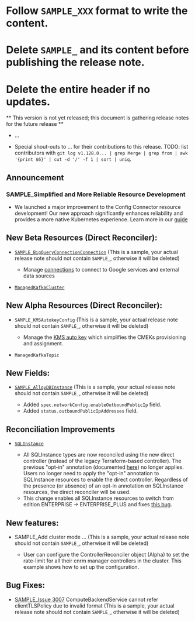# Follow `SAMPLE_XXX` format to write the content. 
# Delete `SAMPLE_` and its content before publishing the release note. 
# Delete the entire header if no updates.  

** This version is not yet released; this document is gathering release notes for the future release **

* ...

* Special shout-outs to ... for their contributions to this release.
TODO: list contributors with `git log v1.128.0... | grep Merge | grep from | awk '{print $6}' | cut -d '/' -f 1 | sort | uniq`.

## Announcement 

### SAMPLE_Simplified and More Reliable Resource Development 

* We launched a major improvement to the Config Connector resource development!  Our new approach significantly enhances reliability and provides a more native Kubernetes experience. Learn more in our [guide](https://github.com/GoogleCloudPlatform/k8s-config-connector/tree/master/docs/develop-resources)   

## New Beta Resources (Direct Reconciler):

* [`SAMPLE_BigQueryConnectionConnection`](https://cloud.google.com/config-connector/docs/reference/resource-docs/bigqueryconnection/bigqueryconnectionconnection) (This is a sample, your actual release note should not contain `SAMPLE_`, otherwise it will be deleted)

     * Manage [connections](https://cloud.google.com/bigquery/docs/working-with-connections) to connect to Google services and external data sources

* [`ManagedKafkaCluster`](https://cloud.google.com/config-connector/docs/reference/resource-docs/managedkafka/managedkafkacluster)

## New Alpha Resources (Direct Reconciler):

* `SAMPLE_KMSAutokeyConfig` (This is a sample, your actual release note should not contain `SAMPLE_`, otherwise it will be deleted)
 
    * Manage the [KMS auto key](https://cloud.google.com/kms/docs/autokey-overview) which simplifies the CMEKs provisioning and assignment. 

* `ManagedKafkaTopic`
 
## New Fields:

* [`SAMPLE_AlloyDBInstance`](https://cloud.google.com/config-connector/docs/reference/resource-docs/alloydb/alloydbinstance) (This is a sample, your actual release note should not contain `SAMPLE_`, otherwise it will be deleted)

  * Added `spec.networkConfig.enableOutboundPublicIp` field.
  * Added `status.outboundPublicIpAddresses` field.

## Reconciliation Improvements

* [`SQLInstance`](https://github.com/GoogleCloudPlatform/k8s-config-connector/tree/master/pkg/test/resourcefixture/testdata/basic/sql/v1beta1/sqlinstance)

    * All SQLInstance types are now reconciled using the new direct controller (instead of the legacy Terraform-based controller). The previous "opt-in" annotation (documented [here](https://github.com/GoogleCloudPlatform/k8s-config-connector/blob/master/docs/features/optin.md)) no longer applies. Users no longer need to apply the "opt-in" annotation to SQLInstance resources to enable the direct controller. Regardless of the presence (or absence) of an opt-in annotation on SQLInstance resources, the direct reconciler will be used.
    * This change enables all SQLInstance resources to switch from edition ENTERPRISE -> ENTERPRISE_PLUS and fixes [this bug](https://github.com/GoogleCloudPlatform/k8s-config-connector/issues/2907).


## New features:

* SAMPLE_Add cluster mode ...  (This is a sample, your actual release note should not contain `SAMPLE_`, otherwise it will be deleted)

    *  User can configure the ControllerReconciler object (Alpha) to set the rate-limit for all their cnrm manager controllers in the cluster. This example shows how to set up the configuration.

## Bug Fixes:

* [SAMPLE_Issue 3007](https://github.com/GoogleCloudPlatform/k8s-config-connector/pull/3007) ComputeBackendService cannot refer clientTLSPolicy due to invalid format (This is a sample, your actual release note should not contain `SAMPLE_`, otherwise it will be deleted)